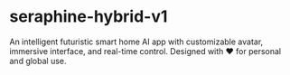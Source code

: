 # seraphine-hybrid-v1
An intelligent futuristic smart home AI app with customizable avatar, immersive interface, and real-time control. Designed with ❤️ for personal and global use.
